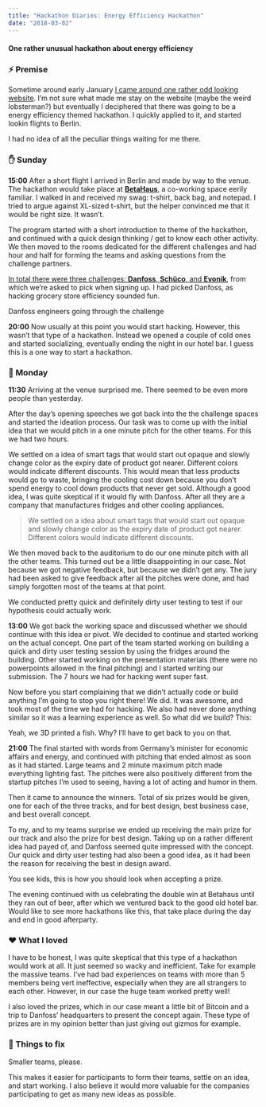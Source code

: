 ```yaml
---
title: "Hackathon Diaries: Energy Efficiency Hackathon"
date: "2018-03-02"
---
```


#### One rather unusual hackathon about energy efficiency

### ⚡️ Premise

Sometime around early January [I came around one rather odd looking website](https://www.eehack.com/). I’m not sure what made me stay on the website (maybe the weird lobsterman?) but eventually I deciphered that there was going to be a energy efficiency themed hackathon. I quickly applied to it, and started lookin flights to Berlin.

I had no idea of all the peculiar things waiting for me there.

### ✋ Sunday

**15:00** After a short flight I arrived in Berlin and made by way to the venue. The hackathon would take place at [**BetaHaus**](https://www.betahaus.com/), a co-working space eerily familiar. I walked in and received my swag: t-shirt, back bag, and notepad. I tried to argue against XL-sized t-shirt, but the helper convinced me that it would be right size. It wasn’t.

The program started with a short introduction to theme of the hackathon, and continued with a quick design thinking / get to know each other activity. We then moved to the rooms dedicated for the different challenges and had hour and half for forming the teams and asking questions from the challenge partners.

[In total there were three challenges: **Danfoss**, **Schüco**, and **Evonik**](https://www.eehack.com/challenges/), from which we’re asked to pick when signing up. I had picked Danfoss, as hacking grocery store efficiency sounded fun.

Danfoss engineers going through the challenge

**20:00** Now usually at this point you would start hacking. However, this wasn’t that type of a hackathon. Instead we opened a couple of cold ones and started socializing, eventually ending the night in our hotel bar. I guess this is a one way to start a hackathon.

### 💯 Monday

**11:30** Arriving at the venue surprised me. There seemed to be even more people than yesterday.

After the day’s opening speeches we got back into the the challenge spaces and started the ideation process. Our task was to come up with the initial idea that we would pitch in a one minute pitch for the other teams. For this we had two hours.

We settled on a idea of smart tags that would start out opaque and slowly change color as the expiry date of product got nearer. Different colors would indicate different discounts. This would mean that less products would go to waste, bringing the cooling cost down because you don’t spend energy to cool down products that never get sold. Although a good idea, I was quite skeptical if it would fly with Danfoss. After all they are a company that manufactures fridges and other cooling appliances.

> We settled on a idea about smart tags that would start out opaque and slowly change color as the expiry date of product got nearer. Different colors would indicate different discounts.

We then moved back to the auditorium to do our one minute pitch with all the other teams. This turned out be a little disappointing in our case. Not because we got negative feedback, but because we didn’t get any. The jury had been asked to give feedback after all the pitches were done, and had simply forgotten most of the teams at that point.

We conducted pretty quick and definitely dirty user testing to test if our hypothesis could actually work.

**13:00** We got back the working space and discussed whether we should continue with this idea or pivot. We decided to continue and started working on the actual concept. One part of the team started working on building a quick and dirty user testing session by using the fridges around the building. Other started working on the presentation materials (there were no powerpoints allowed in the final pitching) and I started writing our submission. The 7 hours we had for hacking went super fast.

Now before you start complaining that we didn’t actually code or build anything I’m going to stop you right there! We did. It was awesome, and took most of the time we had for hacking. We also had never done anything similar so it was a learning experience as well. So what did we build? This:

Yeah, we 3D printed a fish. Why? I’ll have to get back to you on that.

**21:00** The final started with words from Germany’s minister for economic affairs and energy, and continued with pitching that ended almost as soon as it had started. Large teams and 2 minute maximum pitch made everything lighting fast. The pitches were also positively different from the startup pitches I’m used to seeing, having a lot of acting and humor in them.

Then it came to announce the winners. Total of six prizes would be given, one for each of the three tracks, and for best design, best business case, and best overall concept.

To my, and to my teams surprise we ended up receiving the main prize for our track and also the prize for best design. Taking up on a rather different idea had payed of, and Danfoss seemed quite impressed with the concept. Our quick and dirty user testing had also been a good idea, as it had been the reason for receiving the best in design award.

You see kids, this is how you should look when accepting a prize.

The evening continued with us celebrating the double win at Betahaus until they ran out of beer, after which we ventured back to the good old hotel bar. Would like to see more hackathons like this, that take place during the day and end in good afterparty.

### ❤️ What I loved

I have to be honest, I was quite skeptical that this type of a hackathon would work at all. It just seemed so wacky and inefficient. Take for example the massive teams. I’ve had bad experiences on teams with more than 5 members being vert ineffective, especially when they are all strangers to each other. However, in our case the huge team worked pretty well!

I also loved the prizes, which in our case meant a little bit of Bitcoin and a trip to Danfoss’ headquarters to present the concept again. These type of prizes are in my opinion better than just giving out gizmos for example.

### 🔨 Things to fix

Smaller teams, please.

This makes it easier for participants to form their teams, settle on an idea, and start working. I also believe it would more valuable for the companies participating to get as many new ideas as possible.

